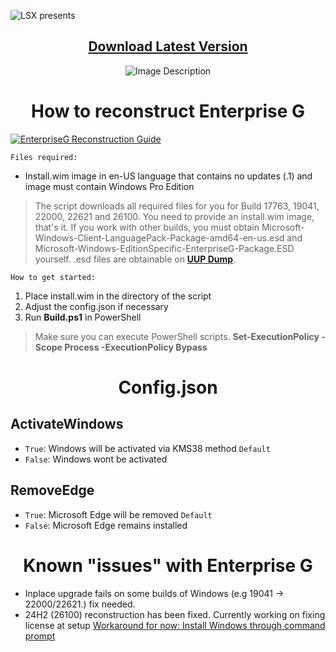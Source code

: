 ![LSX presents](https://github.com/xLSX285/EnterpriseG/assets/129116755/4957cf9b-42fe-4e70-9a33-d3450cbc9a52)

<div align="center">

## [Download Latest Version](https://github.com/xLSX285/EnterpriseG/archive/refs/heads/main.zip)
</div>
<div align="center">
  <img src="https://github.com/xLSX285/EnterpriseG/assets/129116755/0eaff5b7-caa8-48e4-898f-cc38254712d6" alt="Image Description">
</div>

<div align="center">
  
# How to reconstruct Enterprise G
</div>

[![EnterpriseG Reconstruction Guide](https://img.youtube.com/vi/)](https://www.youtube.com/watch?v=K69L4DROtlc "EnterpriseG Reconstruction Guide")

`Files required:`
- Install.wim image in en-US language that contains no updates (.1) and image must contain Windows Pro Edition

> The script downloads all required files for you for Build 17763, 19041, 22000, 22621 and 26100. You need to provide an install.wim image, that's it. If you work with other builds, you must obtain Microsoft-Windows-Client-LanguagePack-Package-amd64-en-us.esd and Microsoft-Windows-EditionSpecific-EnterpriseG-Package.ESD yourself. .esd files are obtainable on [**UUP Dump**](https://uupdump.net/).

`How to get started:`
1. Place install.wim in the directory of the script
2. Adjust the config.json if necessary
3. Run **Build.ps1** in PowerShell

> Make sure you can execute PowerShell scripts. **Set-ExecutionPolicy -Scope Process -ExecutionPolicy Bypass**
>
<div align="center">
  
# Config.json

</div>

## ActivateWindows

- `True`: Windows will be activated via KMS38 method `Default`
- `False`: Windows wont be activated

## RemoveEdge

- `True`: Microsoft Edge will be removed `Default`
- `False`: Microsoft Edge remains installed

<div align="center">
  
# Known "issues" with Enterprise G
</div>

- Inplace upgrade fails on some builds of Windows (e.g 19041 -> 22000/22621.) fix needed.
- 24H2 (26100) reconstruction has been fixed. Currently working on fixing license at setup [Workaround for now: Install Windows through command prompt](https://www.youtube.com/watch?v=JxJ6a-PY1KA)
